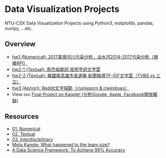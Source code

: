 # Data Visualization Projects
NTU-CSX Data Visualization Projects using Python3, matplotlib, pandas, numpy, ...etc.

## Overview
* [hw1 (Numerical): 2017臺灣河川污染分析、淡水河2014-2017污染分析（根據RPI）](https://github.com/aesophor/NTU-CSX-DataScience2019/blob/master/hw1-numerical/River%20Pollution%20Data%20Visualization.ipynb)
* [hw2-1 (Textual): 周杰倫歌詞 常用字詞文字雲](https://github.com/aesophor/NTU-CSX-DataScience2019/blob/master/hw2-textual/JayChou%20%E6%AD%8C%E8%A9%9E%E6%96%87%E5%AD%97%E9%9B%B2/Jay%20Chou's%20Commonly%20Used%20Terms%20in%20His%20Lyrics.ipynb)
* [hw2-2 (Textual): 韓國瑜高雄市長選舉 新聞報導TF-IDF文字雲（TVBS vs 三立）](https://github.com/aesophor/NTU-CSX-DataScience2019/blob/master/hw2-textual/TVBS%20vs%20%E4%B8%89%E7%AB%8B%20-%20%E9%9F%93%E5%9C%8B%E7%91%9C/Han%20Guo%20Yu.ipynb)
* [hw3 (Apriori): Reddit文字探勘（r/unixporn & r/windows）](https://github.com/aesophor/NTU-CSX-DataScience2019/blob/master/hw3-apriori/Reddit%E6%96%87%E5%AD%97%E6%8E%A2%E5%8B%98_unixporn_vs_windows.ipynb)
* View our [Final Project on Kaggle! (分析Google, Apple, Facebook開放職缺)](https://www.kaggle.com/aesophor/get-a-software-engineer-job-at-big-tech-companies)

## Resources

* [01. Numerical](http://www.randalolson.com/2015/07/14/rethinking-the-population-pyramid/)
* [02. Textual](https://ntu-csx-datascience.github.io/UTaipei/02%20Textual/Apriori.html)
* [03. Interdisciplinary](https://ntu-csx-datascience.github.io/UTaipei/03%20Interdisciplinary/Notebook.slides.html)
* [Meta Kaggle: What happened to the team size?](https://www.kaggle.com/gpreda/meta-kaggle-what-happened-to-the-team-size)
* [A Data Science Framework: To Achieve 99% Accuracy](https://www.kaggle.com/ldfreeman3/a-data-science-framework-to-achieve-99-accuracy)

